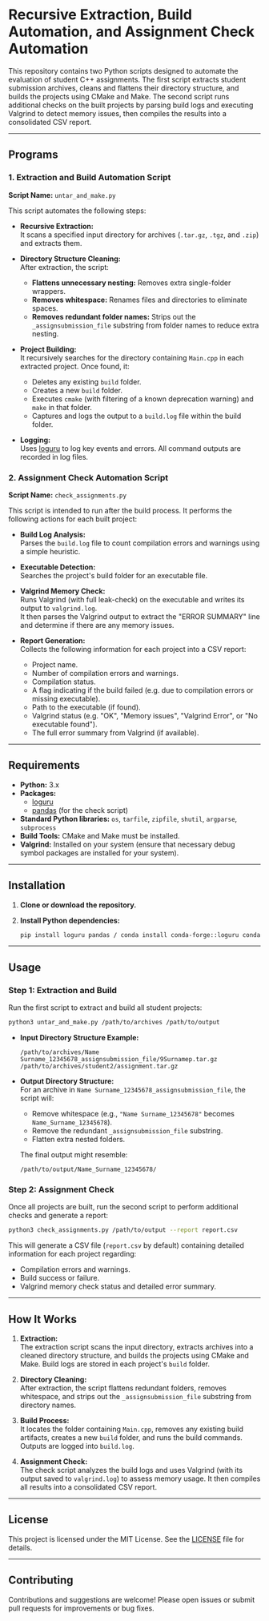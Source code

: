 
# Recursive Extraction, Build Automation, and Assignment Check Automation

This repository contains two Python scripts designed to automate the evaluation of student C++ assignments. The first script extracts student submission archives, cleans and flattens their directory structure, and builds the projects using CMake and Make. The second script runs additional checks on the built projects by parsing build logs and executing Valgrind to detect memory issues, then compiles the results into a consolidated CSV report.

---

## Programs

### 1. Extraction and Build Automation Script

**Script Name:** `untar_and_make.py`

This script automates the following steps:

- **Recursive Extraction:**  
  It scans a specified input directory for archives (`.tar.gz`, `.tgz`, and `.zip`) and extracts them.

- **Directory Structure Cleaning:**  
  After extraction, the script:
  - **Flattens unnecessary nesting:** Removes extra single-folder wrappers.
  - **Removes whitespace:** Renames files and directories to eliminate spaces.
  - **Removes redundant folder names:** Strips out the `_assignsubmission_file` substring from folder names to reduce extra nesting.

- **Project Building:**  
  It recursively searches for the directory containing `Main.cpp` in each extracted project. Once found, it:
  - Deletes any existing `build` folder.
  - Creates a new `build` folder.
  - Executes `cmake` (with filtering of a known deprecation warning) and `make` in that folder.
  - Captures and logs the output to a `build.log` file within the build folder.

- **Logging:**  
  Uses [loguru](https://github.com/Delgan/loguru) to log key events and errors. All command outputs are recorded in log files.

### 2. Assignment Check Automation Script

**Script Name:** `check_assignments.py`

This script is intended to run after the build process. It performs the following actions for each built project:

- **Build Log Analysis:**  
  Parses the `build.log` file to count compilation errors and warnings using a simple heuristic.

- **Executable Detection:**  
  Searches the project's build folder for an executable file.

- **Valgrind Memory Check:**  
  Runs Valgrind (with full leak-check) on the executable and writes its output to `valgrind.log`.  
  It then parses the Valgrind output to extract the "ERROR SUMMARY" line and determine if there are any memory issues.

- **Report Generation:**  
  Collects the following information for each project into a CSV report:
  - Project name.
  - Number of compilation errors and warnings.
  - Compilation status.
  - A flag indicating if the build failed (e.g. due to compilation errors or missing executable).
  - Path to the executable (if found).
  - Valgrind status (e.g. "OK", "Memory issues", "Valgrind Error", or "No executable found").
  - The full error summary from Valgrind (if available).

---

## Requirements

- **Python:** 3.x  
- **Packages:**
  - [loguru](https://pypi.org/project/loguru/)
  - [pandas](https://pandas.pydata.org/) (for the check script)
- **Standard Python libraries:** `os`, `tarfile`, `zipfile`, `shutil`, `argparse`, `subprocess`
- **Build Tools:** CMake and Make must be installed.
- **Valgrind:** Installed on your system (ensure that necessary debug symbol packages are installed for your system).

---

## Installation

1. **Clone or download the repository.**

2. **Install Python dependencies:**

   ```bash
   pip install loguru pandas / conda install conda-forge::loguru conda-forge::pandas
   ```
---

## Usage

### Step 1: Extraction and Build

Run the first script to extract and build all student projects:

```bash
python3 untar_and_make.py /path/to/archives /path/to/output
```

- **Input Directory Structure Example:**
  ```
  /path/to/archives/Name Surname_12345678_assignsubmission_file/9Surnamep.tar.gz
  /path/to/archives/student2/assignment.tar.gz
  ```

- **Output Directory Structure:**  
  For an archive in `Name Surname_12345678_assignsubmission_file`, the script will:
  - Remove whitespace (e.g., `"Name Surname_12345678"` becomes `Name_Surname_12345678`).
  - Remove the redundant `_assignsubmission_file` substring.
  - Flatten extra nested folders.
  
  The final output might resemble:
  ```
  /path/to/output/Name_Surname_12345678/
  ```

### Step 2: Assignment Check

Once all projects are built, run the second script to perform additional checks and generate a report:

```bash
python3 check_assignments.py /path/to/output --report report.csv
```

This will generate a CSV file (`report.csv` by default) containing detailed information for each project regarding:
- Compilation errors and warnings.
- Build success or failure.
- Valgrind memory check status and detailed error summary.

---

## How It Works

1. **Extraction:**  
   The extraction script scans the input directory, extracts archives into a cleaned directory structure, and builds the projects using CMake and Make. Build logs are stored in each project's `build` folder.

2. **Directory Cleaning:**  
   After extraction, the script flattens redundant folders, removes whitespace, and strips out the `_assignsubmission_file` substring from directory names.

3. **Build Process:**  
   It locates the folder containing `Main.cpp`, removes any existing build artifacts, creates a new `build` folder, and runs the build commands. Outputs are logged into `build.log`.

4. **Assignment Check:**  
   The check script analyzes the build logs and uses Valgrind (with its output saved to `valgrind.log`) to assess memory usage. It then compiles all results into a consolidated CSV report.

---

## License

This project is licensed under the MIT License. See the [LICENSE](LICENSE) file for details.

---

## Contributing

Contributions and suggestions are welcome! Please open issues or submit pull requests for improvements or bug fixes.

